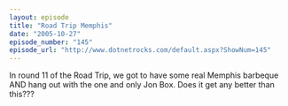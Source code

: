 ```yaml
---
layout: episode
title: "Road Trip Memphis"
date: "2005-10-27"
episode_number: "145"
episode_url: "http://www.dotnetrocks.com/default.aspx?ShowNum=145"
---
```


In round 11 of the Road Trip, we got to have some real Memphis barbeque AND hang out with the one and only Jon Box. Does it get any better than this???

